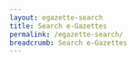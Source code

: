 ```yaml
---
layout: egazette-search
title: Search e-Gazettes
permalink: /egazette-search/
breadcrumb: Search e-Gazettes
---
```

